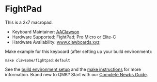 # FightPad

This is a 2x7 macropad.

* Keyboard Maintainer: [AAClawson](https://github.com/AlisGraveNil)
* Hardware Supported: FightPad; Pro Micro or Elite-C
* Hardware Availability: www.clawboards.xyz

Make example for this keyboard (after setting up your build environment):

    make clawsome/fightpad:default

See the [build environment setup](https://docs.qmk.fm/#/getting_started_build_tools) and the [make instructions](https://docs.qmk.fm/#/getting_started_make_guide) for more information. Brand new to QMK? Start with our [Complete Newbs Guide](https://docs.qmk.fm/#/newbs).
